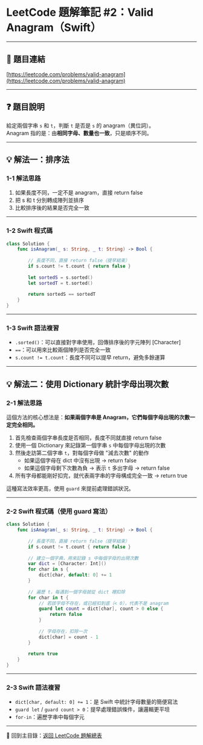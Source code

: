# LeetCode 題解筆記 #2：Valid Anagram（Swift）

---

## 📝 題目連結

[https://leetcode.com/problems/valid-anagram](https://leetcode.com/problems/valid-anagram)

---

## ❓ 題目說明

給定兩個字串 `s` 和 `t`，判斷 `t` 是否是 `s` 的 anagram（異位詞）。  
Anagram 指的是：由**相同字母、數量也一致**，只是順序不同。

---

## 💡 解法一：排序法

### 1-1 解法思路

1. 如果長度不同，一定不是 anagram，直接 return false
2. 把 s 和 t 分別轉成陣列並排序
3. 比較排序後的結果是否完全一致

---

### 1-2 Swift 程式碼

```swift
class Solution {
    func isAnagram(_ s: String, _ t: String) -> Bool {
        
        // 長度不同，直接 return false（提早結束）
        if s.count != t.count { return false }
        
        let sortedS = s.sorted()
        let sortedT = t.sorted()
        
        return sortedS == sortedT
    }
}
```

---

### 1-3 Swift 語法複習

- `.sorted()`：可以直接對字串使用，回傳排序後的字元陣列 [Character]
- `==`：可以用來比較兩個陣列是否完全一致
- `s.count != t.count`：長度不同可以提早 return，避免多餘運算

---

## 💡 解法二：使用 Dictionary 統計字母出現次數

### 2-1 解法思路

這個方法的核心想法是：**如果兩個字串是 Anagram，它們每個字母出現的次數一定完全相同。**

1. 首先檢查兩個字串長度是否相同，長度不同就直接 return false
2. 使用一個 Dictionary 來記錄第一個字串 `s` 中每個字母出現的次數
3. 然後走訪第二個字串 `t`，對每個字母做 "減去次數" 的動作
   - 如果這個字母在 dict 中沒有出現 → return false
   - 如果這個字母剩下次數為負 → 表示 `t` 多出字母 → return false
4. 所有字母都能剛好扣完，就代表兩字串的字母構成完全一致 → return true

這種寫法效率更高，使用 `guard` 來提前處理錯誤狀況。

---

### 2-2 Swift 程式碼（使用 guard 寫法）

```swift
class Solution {
    func isAnagram(_ s: String, _ t: String) -> Bool {
        
        // 長度不同，直接 return false（提早結束）
        if s.count != t.count { return false }
        
        // 建立一個字典，用來記錄 s 中每個字母的出現次數
        var dict = [Character: Int]()
        for char in s {
            dict[char, default: 0] += 1
        }
        
        // 遍歷 t，每遇到一個字母就從 dict 裡扣除
        for char in t {
            // 若該字母不存在，或已經扣到底（< 0），代表不是 anagram
            guard let count = dict[char], count > 0 else {
                return false
            }
            
            // 字母存在，扣除一次
            dict[char] = count - 1
        }
        
        return true
    }
}
```

---

### 2-3 Swift 語法複習

- `dict[char, default: 0] += 1`：是 Swift 中統計字母數量的簡便寫法
- `guard let` / `guard count > 0`：提早處理錯誤條件，讓邏輯更平坦
- `for-in`：遍歷字串中每個字元

---

📂 回到主目錄：[返回 LeetCode 題解總表](../README.md)
